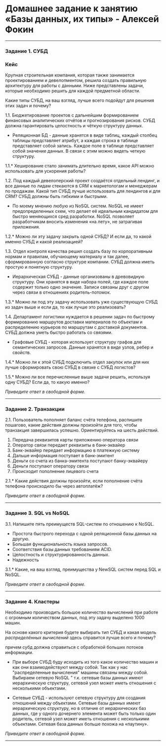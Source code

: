 # Домашнее задание к занятию «Базы данных, их типы» - Алексей Фокин

---

### Задание 1. СУБД

### Кейс
Крупная строительная компания, которая также занимается проектированием и девелопментом, решила создать 
правильную архитектуру для работы с данными. Ниже представлены задачи, которые необходимо решить для
каждой предметной области. 

Какие типы СУБД, на ваш взгляд, лучше всего подойдут для решения этих задач и почему? 
 
1.1. Бюджетирование проектов с дальнейшим формированием финансовых аналитических отчётов и прогнозирования рисков.
СУБД должна гарантировать целостность и чёткую структуру данных.

* Реляционная БД - данные хранятся в виде таблиц, каждый столбец таблицы представляет 
атрибут, а каждая строка в таблице представляет собой запись. Каждое поле в таблице представляет 
собой значение данных. В связи с этим можно видеть четкую структуру.

1.1.* Хеширование стало занимать длительно время, какое API можно использовать для ускорения работы? 

1.2. Под каждый девелоперский проект создаётся отдельный лендинг, и все данные по лидам стекаются в CRM к 
маркетологам и менеджерам по продажам. Какой тип СУБД лучше использовать для лендингов и для CRM? 
СУБД должны быть гибкими и быстрыми.

* По моему мнению любую из NoSQL систем. NoSQL не имеет предопределенных схем, что делает её идеальным кандидатом для быстро меняющихся сред разработки. NoSQL позволяет разработчикам вносить изменения «на лету», не затрагивая приложения.

1.2.* Можно ли эту задачу закрыть одной СУБД? И если да, то какой именно СУБД и какой реализацией?

1.3. Отдел контроля качества решил создать базу по корпоративным нормам и правилам, обучающему материалу 
и так далее, сформированную согласно структуре компании. СУБД должна иметь простую и понятную структуру.

* Иерархическая СУБД - данные организованы в древовидную структуру. Они хранятся в виде набора полей, где каждое поле содержит только одно значение. Записи связаны друг с другом через
связи в отношениях родитель-потомок.

1.3.* Можно ли под эту задачу использовать уже существующую СУБД из задач выше и если да, то как лучше это 
реализовать?

1.4. Департамент логистики нуждается в решении задач по быстрому формированию маршрутов доставки материалов 
по объектам и распределению курьеров по маршрутам с доставкой документов. СУБД должна уметь быстро работать
со связями.

* Графовые СУБД - которая использует структуру графов для семантических запросов. Данные хранятся в виде узлов, ребер и свойств.

1.4.* Можно ли к этой СУБД подключить отдел закупок или для них лучше сформировать свою СУБД в связке с СУБД 
логистов?

1.5.* Можно ли все перечисленные выше задачи решить, используя одну СУБД? Если да, то какую именно?

*Приведите ответ в свободной форме.*

---

### Задание 2. Транзакции

2.1. Пользователь пополняет баланс счёта телефона, распишите пошагово, какие действия должны произойти для того, чтобы 
транзакция завершилась успешно. Ориентируйтесь на шесть действий.

1. Передача реквизитов карты приложению оператора связи
2. Оператор связи передает реквизиты в банк-эквайер
3. Банк-эквайер передает информацию в платежкую систему
4. Дальше информация поступает в банк-эмитент
5. Деньги со счета из банка-эмитента поступают банку-эквайеру
6. Деньги поступают оператору связи
7. Происходит пополнение лицевого счета

2.1.* Какие действия должны произойти, если пополнение счёта телефона происходило бы через автоплатёж?

*Приведите ответ в свободной форме.*

---

### Задание 3. SQL vs NoSQL

3.1. Напишите пять преимуществ SQL-систем по отношению к NoSQL. 

* Простота быстрого перехода с одной реляционной базы данных на другую.
* Большая функциональность языка запросов.
* Соответствия базы данных требованиям ACID.
* Целостность и структурированность данных.
* Надежность

3.1.* Какие, на ваш взгляд, преимущества у NewSQL систем перед SQL и NoSQL.

*Приведите ответ в свободной форме.*

---

### Задание 4. Кластеры

Необходимо производить большое количество вычислений при работе с огромным количеством данных, под эту задачу выделено 1000 машин. 

На основе какого критерия будете выбирать тип СУБД и какая модель *распределённых вычислений* 
здесь справится лучше всего и почему?

причем субд должна справиться с обработкой больших потоков информации.

* При выборе СУБД буду исходить из того какое количество машин и как они взаимодействуют между собой. Так как у нас "распределенные вычисления" машины связаны между собой. Выбираем сетевую NoSQL " т.к. сетевые базы данных имеют иерархическую структуру, сетевой узел может иметь отношения с несколькими объектами.

* Сетевые СУБД - используют сетевую структуру для создания отношений между объектами. Сетевые базы данных имеют иерархическую структуру, но в отличие от иерархических баз данных, где у одного дочернего элемента может быть только один родитель, сетевой узел может иметь отношения с несколькими объектами. Сетевая база данных больше похожа на «паутину».

*Приведите ответ в свободной форме.*

---
